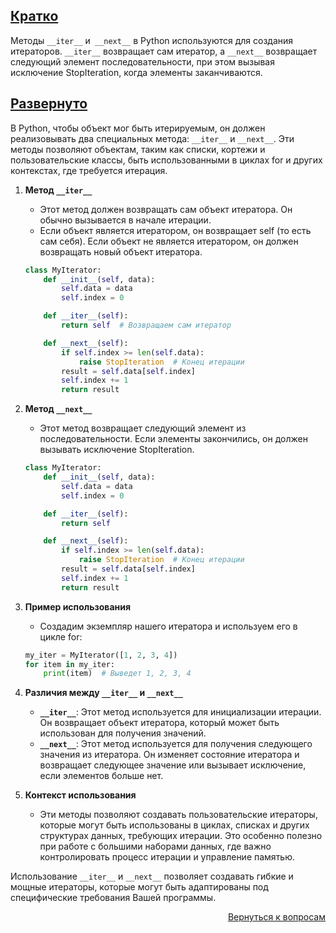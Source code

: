 ## <u>Кратко</u>

Методы `__iter__` и` __next__` в Python используются для создания итераторов. `__iter__` возвращает сам итератор, а
`__next__` возвращает следующий элемент последовательности, при этом вызывая исключение StopIteration, когда элементы
заканчиваются.

## <u>Развернуто</u>

В Python, чтобы объект мог быть итерируемым, он должен реализовывать два специальных метода: `__iter__` и `__next__`.
Эти методы позволяют объектам, таким как списки, кортежи и пользовательские классы, быть использованными в циклах for
и других контекстах, где требуется итерация.

1. **Метод `__iter__`**
    - Этот метод должен возвращать сам объект итератора. Он обычно вызывается в начале итерации.
    - Если объект является итератором, он возвращает self (то есть сам себя). Если объект не является итератором,
      он должен возвращать новый объект итератора.
    ```Python
    class MyIterator:
        def __init__(self, data):
            self.data = data
            self.index = 0

        def __iter__(self):
            return self  # Возвращаем сам итератор

        def __next__(self):
            if self.index >= len(self.data):
                raise StopIteration  # Конец итерации
            result = self.data[self.index]
            self.index += 1
            return result
    ```

2. **Метод `__next__`**
    - Этот метод возвращает следующий элемент из последовательности. Если элементы закончились, он должен вызывать
      исключение StopIteration.
    ```Python
    class MyIterator:
        def __init__(self, data):
            self.data = data
            self.index = 0

        def __iter__(self):
            return self

        def __next__(self):
            if self.index >= len(self.data):
                raise StopIteration  # Конец итерации
            result = self.data[self.index]
            self.index += 1
            return result
    ```

3. **Пример использования**
    - Создадим экземпляр нашего итератора и используем его в цикле for:
    ```Python
    my_iter = MyIterator([1, 2, 3, 4])
    for item in my_iter:
        print(item)  # Выведет 1, 2, 3, 4
    ```

4. **Различия между `__iter__` и `__next__`**
    - **`__iter__`**: Этот метод используется для инициализации итерации. Он возвращает объект итератора, который может
      быть использован для получения значений.
    - **`__next__`**: Этот метод используется для получения следующего значения из итератора. Он изменяет состояние
      итератора и возвращает следующее значение или вызывает исключение, если элементов больше нет.

5. **Контекст использования**
    - Эти методы позволяют создавать пользовательские итераторы, которые могут быть использованы в циклах, списках и
      других структурах данных, требующих итерации. Это особенно полезно при работе с большими наборами данных, где
      важно контролировать процесс итерации и управление памятью.

Использование `__iter__` и `__next__` позволяет создавать гибкие и мощные итераторы, которые могут быть адаптированы под
специфические требования Вашей программы.

<div align="right">

[Вернуться к вопросам](../Вопросы.md)

</div>
